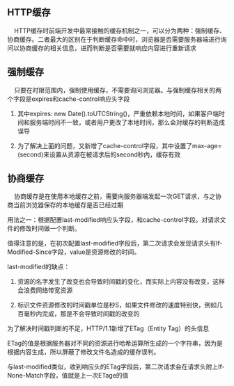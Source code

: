 ## HTTP缓存

    HTTP缓存时前端开发中最常接触的缓存机制之一，可以分为两种：强制缓存、协商缓存。二者最大的区别在于判断缓存命中时，浏览器是否需要服务器端进行询问以协商缓存的相关信息，进而判断是否需要就响应内容进行重新请求

## 强制缓存

    只要在时限范围内，强制使用缓存，不需要询问浏览器。与强制缓存相关的两个字段是expires和cache-control响应头字段

1. 其中expires: new Date().toUTCString()，严重依赖本地时间，如果客户端时间和服务端时间不一致，或者用户更改了本地时间，那么会对缓存的判断造成误导

2. 为了解决上面的问题，又新增了cache-control字段，其中设置了max-age=(second)来设置从资源在被请求后的second秒内，缓存有效

## 协商缓存

    协商缓存是在使用本地缓存之前，需要向服务器端发起一次GET请求，与之协商当前浏览器保存的本地缓存是否已经过期

用法之一：根据配置last-modified响应头字段，和cache-control字段。对请求文件的修改时间做一个判断。

值得注意的是，在初次配置last-modified字段后，第二次请求会发现请求头有If-Modified-Since字段，value是资源修改的时间。

last-modified的缺点：

1. 资源的名字发生了改变也会导致时间戳的变化，而实际上内容没有改变，这样会浪费网络带宽资源

2. 标识文件资源修改的时间戳单位是秒S，如果文件修改的速度特别快，例如几百毫秒内完成，那是不会导致时间戳的改变的



为了解决时间戳判断的不足，HTTP/1.1新增了ETag（Entity Tag）的头信息

ETag的值是根据服务器对不同的资源进行哈希运算所生成的一个字符串，因为是根据内容生成，所以屏蔽了修改文件名造成的缓存误判。

与last-modified类似，收到响应头的ETag字段后，第二次请求会在请求头附上If-None-Match字段，值就是上一次ETage的值
